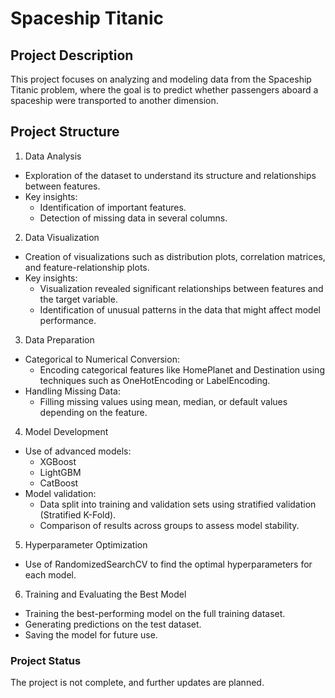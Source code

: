 # Spaceship Titanic

## Project Description
This project focuses on analyzing and modeling data from the Spaceship Titanic problem, where the goal is to predict whether passengers aboard a spaceship were transported to another dimension. 

## Project Structure
1. Data Analysis
- Exploration of the dataset to understand its structure and relationships between features.
- Key insights:
    - Identification of important features.
    - Detection of missing data in several columns.

2. Data Visualization
- Creation of visualizations such as distribution plots, correlation matrices, and feature-relationship plots.
- Key insights:
    - Visualization revealed significant relationships between features and the target variable.
    - Identification of unusual patterns in the data that might affect model performance.

3. Data Preparation
- Categorical to Numerical Conversion:
    - Encoding categorical features like HomePlanet and Destination using techniques such as OneHotEncoding or LabelEncoding.
- Handling Missing Data:
    - Filling missing values using mean, median, or default values depending on the feature.

4. Model Development
- Use of advanced models:
    - XGBoost
    - LightGBM
    - CatBoost
- Model validation:
    - Data split into training and validation sets using stratified validation (Stratified K-Fold).
    - Comparison of results across groups to assess model stability.

5. Hyperparameter Optimization
- Use of RandomizedSearchCV to find the optimal hyperparameters for each model.
  
6. Training and Evaluating the Best Model
- Training the best-performing model on the full training dataset.
- Generating predictions on the test dataset.
- Saving the model for future use.


### Project Status
The project is not complete, and further updates are planned.